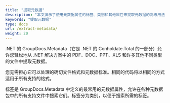 ```yaml
---
title: "提取元数据"
description: "本文演示了使用元数据属性的标签、类别和其他属性来提取元数据的高级用法。"
keywords: "提取元数据"
type: docs
url: /extract-metadata/
weight: 20
---
```


.NET 的 GroupDocs.Metadata（它是 .NET 的 Conholdate.Total 的一部分）允许您轻松地从 .NET 解决方案中的 PDF、DOC、PPT、XLS 和许多其他不同类型的文件中提取元数据。

您无需担心它可以处理的确切文件格式和元数据标准。相同的代码将以相同的方式适用于所有支持的格式。

标签是 GroupDocs.Metadata 中定义的最常用的元数据属性，允许在各种元数据包中的所有支持文件中搜索它们。标签分为类别，以便于搜索所需的标签。




